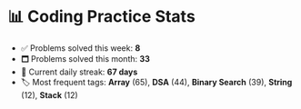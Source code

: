 # 📊 Coding Practice Stats

- ✅ Problems solved this week: **8**
- 🗖️ Problems solved this month: **33**
- 📌 Current daily streak: **67 days**
- 🏷️ Most frequent tags: **Array** (65), **DSA** (44), **Binary Search** (39), **String** (12), **Stack** (12)
